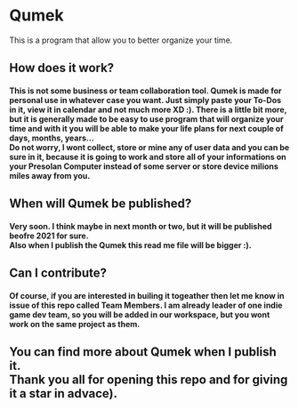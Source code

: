 # Qumek
This is a program that allow you to better organize your time. 

<h2>How does it work?</h2>
<h4>This is not some business or team collaboration tool. Qumek is made for personal use in whatever case you want. Just simply paste your To-Dos in it, view it in calendar and not much more XD :). There is a little bit more, but it is generally made to be easy to use program that will organize your time and with it you will be able to make your life plans for next couple of days, months, years... <br> Do not worry, I wont collect, store or mine any of user data and you can be sure in it, because it is going to work and store all of your informations on your Presolan Computer instead of some server or store device milions miles away from you. </h4>

<h2>When will Qumek be published?</h2>
<h4>Very soon. I think maybe in next month or two, but it will be published beofre 2021 for sure. <br> Also when I publish the Qumek this read me file will be bigger :). </h4>

<h2>Can I contribute?</h2>
<h4>Of course, if you are interested in builing it togeather then let me know in issue of this repo called Team Members. I am already leader of one indie game dev team, so you will be added in our workspace, but you wont work on the same project as them. </h4>

<h2>You can find more about Qumek when I publish it. <br> Thank you all for opening this repo and for giving it a star in advace).   </h2>
